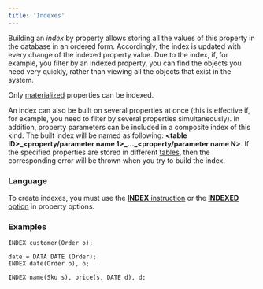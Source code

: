 ```yaml
---
title: 'Indexes'
---
```


Building an *index* by property allows storing all the values of this property in the database in an ordered form. Accordingly, the index is updated with every change of the indexed property value. Due to the index, if, for example, you filter by an indexed property, you can find the objects you need very quickly, rather than viewing all the objects that exist in the system.

Only [materialized](Materializations.md) properties can be indexed.

An index can also be built on several properties at once (this is effective if, for example, you need to filter by several properties simultaneously). In addition, property parameters can be included in a composite index of this kind. The built index will be named as following: **<table ID\>\_<property/parameter name 1\>\_...\_<property/parameter name N\>**. If the specified properties are stored in different [tables](Tables.md), then the corresponding error will be thrown when you try to build the index.

### Language

To create indexes, you must use the [**INDEX** instruction](INDEX_instruction.md) or the [**INDEXED** option](Property_options.md#indexed-broken) in property options.

### Examples

```lsf
INDEX customer(Order o);

date = DATA DATE (Order);
INDEX date(Order o), o;

INDEX name(Sku s), price(s, DATE d), d;
```
